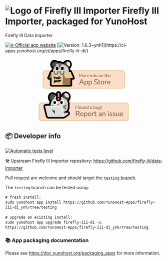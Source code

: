 <!--
N.B.: This README was automatically generated by <https://github.com/YunoHost/apps_tools/blob/main/readme_generator>
It shall NOT be edited by hand.
-->

<h1>
  <img src="https://raw.githubusercontent.com/YunoHost/apps/main/logos/firefly-iii-di.png" width="32px" alt="Logo of Firefly III Importer">
  Firefly III Importer, packaged for YunoHost
</h1>

Firefly III Data Importer

[![🌐 Official app website](https://img.shields.io/badge/Official_app_website-darkgreen?style=for-the-badge)](https://docs.firefly-iii.org/data-importer/)
[![Version: 1.6.3~ynh1](https://img.shields.io/badge/Version-1.6.3~ynh1-rgba(0,150,0,1)?style=for-the-badge)](https://ci-apps.yunohost.org/ci/apps/firefly-iii-di/)

<div align="center">
<a href="https://apps.yunohost.org/app/firefly-iii-di"><img height="100px" src="https://github.com/YunoHost/yunohost-artwork/raw/refs/heads/main/badges/neopossum-badges/badge_more_info_on_the_appstore.svg"/></a>
<a href="https://github.com/YunoHost-Apps/firefly-iii-di_ynh/issues"><img height="100px" src="https://github.com/YunoHost/yunohost-artwork/raw/refs/heads/main/badges/neopossum-badges/badge_report_an_issue.svg"/></a>
</div>

## 📦 Developer info

[![Automatic tests level](https://apps.yunohost.org/badge/cilevel/firefly-iii-di)](https://ci-apps.yunohost.org/ci/apps/firefly-iii-di/)

🛠️ Upstream Firefly III Importer repository: <https://github.com/firefly-iii/data-importer>

Pull request are welcome and should target the [`testing` branch](https://github.com/YunoHost-Apps/firefly-iii-di_ynh/tree/testing).

The `testing` branch can be tested using:
```
# fresh install:
sudo yunohost app install https://github.com/YunoHost-Apps/firefly-iii-di_ynh/tree/testing

# upgrade an existing install:
sudo yunohost app upgrade firefly-iii-di -u https://github.com/YunoHost-Apps/firefly-iii-di_ynh/tree/testing
```

### 📚 App packaging documentation

Please see <https://doc.yunohost.org/packaging_apps> for more information.